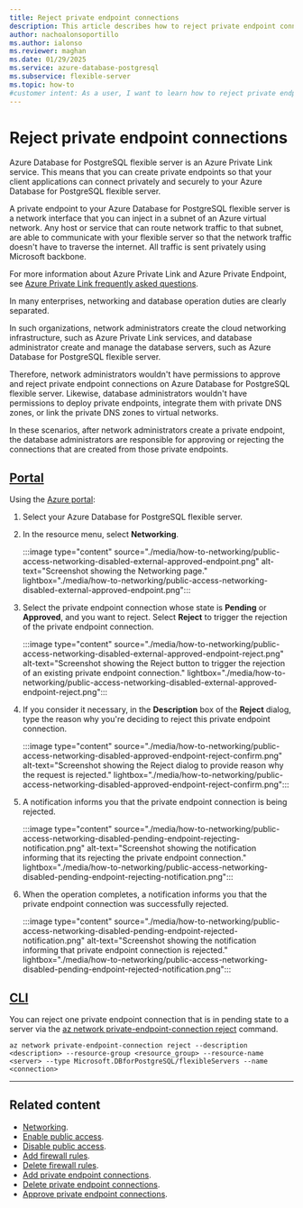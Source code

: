 ```yaml
---
title: Reject private endpoint connections
description: This article describes how to reject private endpoint connections to an Azure Database for PostgreSQL flexible server.
author: nachoalonsoportillo
ms.author: ialonso
ms.reviewer: maghan
ms.date: 01/29/2025
ms.service: azure-database-postgresql
ms.subservice: flexible-server
ms.topic: how-to
#customer intent: As a user, I want to learn how to reject private endpoint connections to an Azure Database for PostgreSQL flexible server.
---
```


# Reject private endpoint connections

Azure Database for PostgreSQL flexible server is an Azure Private Link service. This means that you can create private endpoints so that your client applications can connect privately and securely to your Azure Database for PostgreSQL flexible server.

A private endpoint to your Azure Database for PostgreSQL flexible server is a network interface that you can inject in a subnet of an Azure virtual network. Any host or service that can route network traffic to that subnet, are able to communicate with your flexible server so that the network traffic doesn't have to traverse the internet. All traffic is sent privately using Microsoft backbone.

For more information about Azure Private Link and Azure Private Endpoint, see [Azure Private Link frequently asked questions](/azure/private-link/private-link-faq).

In many enterprises, networking and database operation duties are clearly separated.

In such organizations, network administrators create the cloud networking infrastructure, such as Azure Private Link services, and database administrator create and manage the database servers, such as Azure Database for PostgreSQL flexible server.

Therefore, network administrators wouldn't have permissions to approve and reject private endpoint connections on Azure Database for PostgreSQL flexible server. Likewise, database administrators wouldn't have permissions to deploy private endpoints, integrate them with private DNS zones, or link the private DNS zones to virtual networks.

In these scenarios, after network administrators create a private endpoint, the database administrators are responsible for approving or rejecting the connections that are created from those private endpoints.

## [Portal](#tab/portal-reject-private-endpoint-connections)

Using the [Azure portal](https://portal.azure.com/):

1. Select your Azure Database for PostgreSQL flexible server.

2. In the resource menu, select **Networking**.

    :::image type="content" source="./media/how-to-networking/public-access-networking-disabled-external-approved-endpoint.png" alt-text="Screenshot showing the Networking page." lightbox="./media/how-to-networking/public-access-networking-disabled-external-approved-endpoint.png":::

3. Select the private endpoint connection whose state is **Pending** or **Approved**, and you want to reject. Select **Reject** to trigger the rejection of the private endpoint connection.

    :::image type="content" source="./media/how-to-networking/public-access-networking-disabled-external-approved-endpoint-reject.png" alt-text="Screenshot showing the Reject button to trigger the rejection of an existing private endpoint connection." lightbox="./media/how-to-networking/public-access-networking-disabled-external-approved-endpoint-reject.png":::

4. If you consider it necessary, in the **Description** box of the **Reject** dialog, type the reason why you're deciding to reject this private endpoint connection.

    :::image type="content" source="./media/how-to-networking/public-access-networking-disabled-approved-endpoint-reject-confirm.png" alt-text="Screenshot showing the Reject dialog to provide reason why the request is rejected." lightbox="./media/how-to-networking/public-access-networking-disabled-approved-endpoint-reject-confirm.png":::

5. A notification informs you that the private endpoint connection is being rejected.

    :::image type="content" source="./media/how-to-networking/public-access-networking-disabled-pending-endpoint-rejecting-notification.png" alt-text="Screenshot showing the notification informing that its rejecting the private endpoint connection." lightbox="./media/how-to-networking/public-access-networking-disabled-pending-endpoint-rejecting-notification.png":::

6. When the operation completes, a notification informs you that the private endpoint connection was successfully rejected.

    :::image type="content" source="./media/how-to-networking/public-access-networking-disabled-pending-endpoint-rejected-notification.png" alt-text="Screenshot showing the notification informing that private endpoint connection is rejected." lightbox="./media/how-to-networking/public-access-networking-disabled-pending-endpoint-rejected-notification.png":::

## [CLI](#tab/cli-rejected-private-endpoint-connection)

You can reject one private endpoint connection that is in pending state to a server via the [az network private-endpoint-connection reject](/cli/azure/network/private-endpoint-connection#az-network-private-endpoint-connection-reject) command.

```azurecli-interactive
az network private-endpoint-connection reject --description <description> --resource-group <resource_group> --resource-name <server> --type Microsoft.DBforPostgreSQL/flexibleServers --name <connection>
```

---

## Related content

- [Networking](how-to-networking.md).
- [Enable public access](how-to-networking-servers-deployed-public-access-enable-public-access.md).
- [Disable public access](how-to-networking-servers-deployed-public-access-disable-public-access.md).
- [Add firewall rules](how-to-networking-servers-deployed-public-access-add-firewall-rules.md).
- [Delete firewall rules](how-to-networking-servers-deployed-public-access-delete-firewall-rules.md).
- [Add private endpoint connections](how-to-networking-servers-deployed-public-access-add-private-endpoint.md).
- [Delete private endpoint connections](how-to-networking-servers-deployed-public-access-delete-private-endpoint.md).
- [Approve private endpoint connections](how-to-networking-servers-deployed-public-access-approve-private-endpoint.md).
